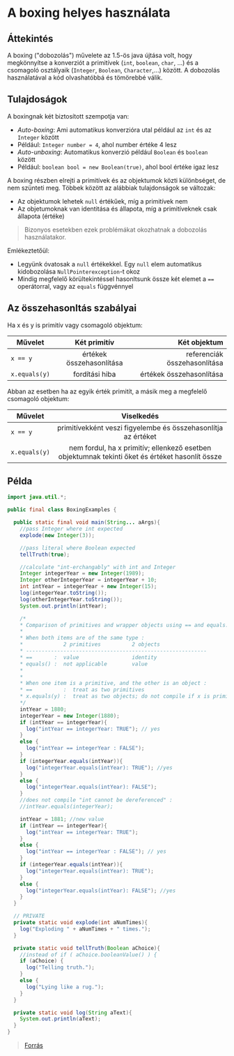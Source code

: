 # A boxing helyes használata

## Áttekintés
A boxing ("dobozolás") művelete az 1.5-ös java újtása volt, hogy megkönnyítse a konverziót a primitívek (`int`, `boolean`, `char`, ...) és a csomagoló osztályaik (`Integer`, `Boolean`, 
`Character`,...) között. 
A dobozolás használatával a kód olvashatóbbá és tömörebbé válik.

## Tulajdoságok

A boxingnak két biztosított szempotja van:
*  *Auto-boxing*: Ami automatikus konverzióra utal például az `int` és az `Integer` között
  * Például: `Integer number = 4`, ahol number értéke 4 lesz
*  *Auto-unboxing*: Automatikus konverzió például `Boolean` és `boolean` között
  * Például: `boolean bool = new Boolean(true)`, ahol bool értéke igaz lesz
  
A boxing részben elrejti a primitívek és az objektumok közti különbséget, de nem szünteti meg. Többek között az alábbiak tulajdonságok se változak:
*  Az objektumok lehetek `null` értékűek, míg a primitívek nem
*  Az objetumoknak van identitása és állapota, míg a primitíveknek csak állapota (értéke)

>Bizonyos esetekben ezek problémákat okozhatnak a dobozolás használatakor.

Emlékeztetőül:
  * Legyünk óvatosak a `null` értékekkel. Egy `null` elem automatikus kidobozolása `NullPointerexception`-t okoz
  * Mindig megfelelő körültekintéssel hasonltsunk össze két elemet a `==` operátorral, vagy az `equals` függvénnyel

## Az összehasonltás szabályai

Ha x és y is primitív vagy csomagoló objektum:

|**Művelet**  |Két primitív             |Két objektum                 |
|-------------|:-----------------------:|----------------------------:|
|`x == y`     |értékek összehasonlítása | referenciák összehasonlítása|
|`x.equals(y)`|fordítási hiba           |értékek összehasonlítása     |

Abban az esetben ha az egyik érték primitít, a másik meg a megfelelő csomagoló objektum:

|**Művelet**  |**Viselkedés**                                                                                     |
|-------------|:-------------------------------------------------------------------------------------------------:|
|`x == y`     |primitívekként veszi figyelembe és összehasonlítja az értéket                                      |
|`x.equals(y)`|nem fordul, ha x primitív; ellenkező esetben objektumnak tekinti őket és értéket hasonlít össze    |


## Példa

```java
import java.util.*;

public final class BoxingExamples {

  public static final void main(String... aArgs){
    //pass Integer where int expected
    explode(new Integer(3));

    //pass literal where Boolean expected
    tellTruth(true);

    //calculate "int-erchangably" with int and Integer
    Integer integerYear = new Integer(1989);
    Integer otherIntegerYear = integerYear + 10;
    int intYear = integerYear + new Integer(15);
    log(integerYear.toString());
    log(otherIntegerYear.toString());
    System.out.println(intYear);

    /*
    * Comparison of primitives and wrapper objects using == and equals.
    *
    * When both items are of the same type :
    *             2 primitives          2 objects
    * ----------------------------------------------------------
    * ==       :  value                 identity
    * equals() :  not applicable        value
    *
    *
    * When one item is a primitive, and the other is an object :
    * ==          :  treat as two primitives
    * x.equals(y) :  treat as two objects; do not compile if x is primitive
    */
    intYear = 1880;
    integerYear = new Integer(1880);
    if (intYear == integerYear){
      log("intYear == integerYear: TRUE"); // yes
    }
    else {
      log("intYear == integerYear : FALSE");
    }
    if (integerYear.equals(intYear)){
      log("integerYear.equals(intYear): TRUE"); //yes
    }
    else {
      log("integerYear.equals(intYear): FALSE");
    }
    //does not compile "int cannot be dereferenced" :
    //intYear.equals(integerYear);

    intYear = 1881; //new value
    if (intYear == integerYear){
      log("intYear == integerYear: TRUE");
    }
    else {
      log("intYear == integerYear : FALSE"); // yes
    }
    if (integerYear.equals(intYear)){
      log("integerYear.equals(intYear): TRUE");
    }
    else {
      log("integerYear.equals(intYear): FALSE"); //yes
    }
  }

  // PRIVATE
  private static void explode(int aNumTimes){
    log("Exploding " + aNumTimes + " times.");
  }

  private static void tellTruth(Boolean aChoice){
    //instead of if ( aChoice.booleanValue() ) {
    if (aChoice) {
      log("Telling truth.");
    }
    else {
      log("Lying like a rug.");
    }
  }

  private static void log(String aText){
    System.out.println(aText);
  }
} 
```

>[Forrás](http://javapractices.com/topic/TopicAction.do?Id=197 "Forrás")
 
